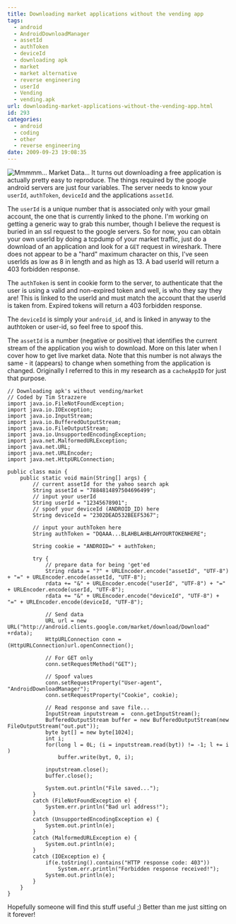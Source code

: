```yaml
---
title: Downloading market applications without the vending app
tags:
  - android
  - AndroidDownloadManager
  - assetId
  - authToken
  - deviceId
  - downloading apk
  - market
  - market alternative
  - reverse engineering
  - userId
  - Vending
  - vending.apk
url: downloading-market-applications-without-the-vending-app.html
id: 293
categories:
  - android
  - coding
  - other
  - reverse engineering
date: 2009-09-23 19:08:35
---
```


![Mmmmm... Market Data...](http://173.230.150.16/blog/wp-content/uploads/2009/01/android_market_combo_8282008_wide_600x297-300x148.png "Mmmmm... Market Data...")
It turns out downloading a free application is actually pretty easy to reproduce. The things required by the google android servers are just four variables. The server needs to know your `userId`, `authToken`, `deviceId` and the applications `assetId`.

The `userId` is a unique number that is associated only with your gmail account, the one that is currently linked to the phone. I'm working on getting a generic way to grab this number, though I believe the request is buried in an ssl request to the google servers. So for now, you can obtain your own userId by doing a tcpdump of your market traffic, just do a download of an application and look for a `GET` request in wireshark. There does not appear to be a "hard" maximum character on this, I've seen userIds as low as 8 in length and as high as 13. A bad userId will return a 403 forbidden response.

The `authToken` is sent in cookie form to the server, to authenticate that the user is using a valid and non-expired token and well, is who they say they are! This is linked to the userId and must match the account that the userId is taken from. Expired tokens will return a 403 forbidden response.

The `deviceId` is simply your `android_id`, and is linked in anyway to the authtoken or user-id, so feel free to spoof this.

The `assetId` is a number (negative or positive) that identifies the current stream of the application you wish to download. More on this later when I cover how to get live market data. Note that this number is not always the same - it (appears) to change when something from the application is changed. Originally I referred to this in my research as a `cacheAppID` for just that purpose.
```
// Downloading apk's without vending/market
// Coded by Tim Strazzere
import java.io.FileNotFoundException;
import java.io.IOException;
import java.io.InputStream;
import java.io.BufferedOutputStream;
import java.io.FileOutputStream;
import java.io.UnsupportedEncodingException;
import java.net.MalformedURLException;
import java.net.URL;
import java.net.URLEncoder;
import java.net.HttpURLConnection;

public class main {
	public static void main(String[] args) {
		// current assetId for the yahoo search apk
		String assetId = "7884814897504696499";
		// input your userId
		String userId = "12345678901";
		// spoof your deviceId (ANDROID_ID) here
		String deviceId = "2302DEAD532BEEF5367";

		// input your authToken here
		String authToken = "DQAAA...BLAHBLAHBLAHYOURTOKENHERE";

		String cookie = "ANDROID=" + authToken;

		try {
			// prepare data for being 'get'ed
			String rdata = "?" + URLEncoder.encode("assetId", "UTF-8") + "=" + URLEncoder.encode(assetId, "UTF-8");
			rdata += "&" + URLEncoder.encode("userId", "UTF-8") + "=" + URLEncoder.encode(userId, "UTF-8");
			rdata += "&" + URLEncoder.encode("deviceId", "UTF-8") + "=" + URLEncoder.encode(deviceId, "UTF-8");

			// Send data
			URL url = new URL("http://android.clients.google.com/market/download/Download" +rdata);
			HttpURLConnection conn = (HttpURLConnection)url.openConnection();

			// For GET only
			conn.setRequestMethod("GET");

			// Spoof values
			conn.setRequestProperty("User-agent", "AndroidDownloadManager");
			conn.setRequestProperty("Cookie", cookie);

			// Read response and save file...
			InputStream inputstream =  conn.getInputStream();
			BufferedOutputStream buffer = new BufferedOutputStream(new FileOutputStream("out.put"));
			byte byt[] = new byte[1024];
			int i;
			for(long l = 0L; (i = inputstream.read(byt)) != -1; l += i )
				buffer.write(byt, 0, i);

			inputstream.close();
			buffer.close();

			System.out.println("File saved...");
		}
		catch (FileNotFoundException e) {
			System.err.println("Bad url address!");
		}
		catch (UnsupportedEncodingException e) {
			System.out.println(e);
		}
		catch (MalformedURLException e) {
			System.out.println(e);
		}
		catch (IOException e) {
			if(e.toString().contains("HTTP response code: 403"))
				System.err.println("Forbidden response received!");
			System.out.println(e);
		}
	}
}
```
Hopefully someone will find this stuff useful ;) Better than me just sitting on it forever!